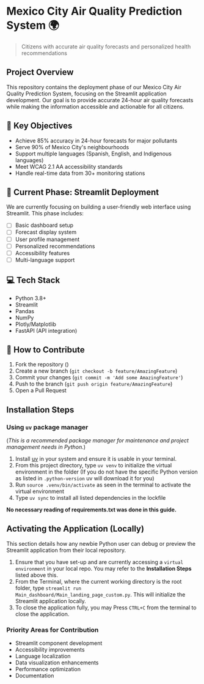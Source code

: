# Mexico City Air Quality Prediction System 🌍
> Citizens with accurate air quality forecasts and personalized health recommendations

## Project Overview
This repository contains the deployment phase of our Mexico City Air Quality Prediction System, focusing on the Streamlit application development. Our goal is to provide accurate 24-hour air quality forecasts while making the information accessible and actionable for all citizens.

## 🎯 Key Objectives
- Achieve 85% accuracy in 24-hour forecasts for major pollutants
- Serve 90% of Mexico City's neighbourhoods
- Support multiple languages (Spanish, English, and Indigenous languages)
- Meet WCAG 2.1 AA accessibility standards
- Handle real-time data from 30+ monitoring stations

## 🚀 Current Phase: Streamlit Deployment
We are currently focusing on building a user-friendly web interface using Streamlit. This phase includes:

- [ ] Basic dashboard setup
- [ ] Forecast display system
- [ ] User profile management
- [ ] Personalized recommendations
- [ ] Accessibility features
- [ ] Multi-language support

## 💻 Tech Stack
- Python 3.8+
- Streamlit
- Pandas
- NumPy
- Plotly/Matplotlib
- FastAPI (API integration)

## 🤝 How to Contribute

1. Fork the repository ()
2. Create a new branch (`git checkout -b feature/AmazingFeature`)
3. Commit your changes (`git commit -m 'Add some AmazingFeature'`)
4. Push to the branch (`git push origin feature/AmazingFeature`)
5. Open a Pull Request

## Installation Steps

### Using `uv` package manager
(*This is a recommended package manager for maintenance and project management needs in Python.*)

1. Install [uv](https://docs.astral.sh/uv/getting-started/installation/#standalone-installer) in your system and ensure it is usable in your terminal.
2. From this project directory, type `uv venv` to initialize the virtual environment in the folder (If you do not have the specific Python version as listed in `.python-version` uv will download it for you)
3. Run `source .venv/bin/activate` as seen in the terminal to activate the virtual environment
4. Type `uv sync` to install all listed dependencies in the lockfile

**No necessary reading of requirements.txt was done in this guide.**

## Activating the Application (Locally)
This section details how any newbie Python user can debug or preview the Streamlit application from their local repository.

1. Ensure that you have set-up and are currently accessing a `virtual environment` in your local repo. You may refer to the **Installation Steps** listed above this.
2. From the Terminal, where the current working directory is the root folder, type `streamlit run Main_dashboard/Main_landing_page_custom.py`. This will initialize the Streamlit application locally.
3. To close the application fully, you may Press `CTRL+C` from the terminal to close the application.

### Priority Areas for Contribution
- Streamlit component development
- Accessibility improvements
- Language localization
- Data visualization enhancements
- Performance optimization
- Documentation
